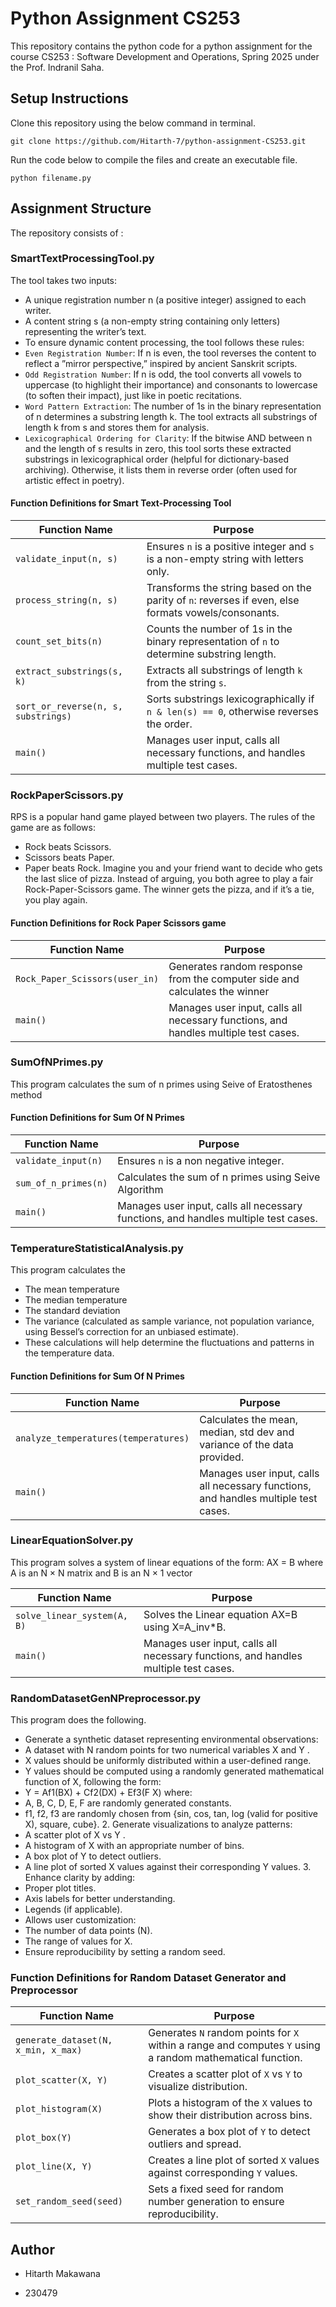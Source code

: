 # Python Assignment CS253

This repository contains the python code for a python assignment for the course CS253 : Software Development and Operations, Spring 2025 under the Prof. Indranil Saha.

## Setup Instructions

Clone this repository using the below command in terminal.

```
git clone https://github.com/Hitarth-7/python-assignment-CS253.git
```

Run the code below to compile the files and create an executable file.

```
python filename.py
```

## Assignment Structure

The repository consists of :

### SmartTextProcessingTool.py

The tool takes two inputs:

- A unique registration number n (a positive integer) assigned to each writer.
- A content string s (a non-empty string containing only letters) representing the
  writer’s text.
- To ensure dynamic content processing, the tool follows these rules:
- `Even Registration Number`: If n is even, the tool reverses the content to reflect
  a ”mirror perspective,” inspired by ancient Sanskrit scripts.
- `Odd Registration Number`: If n is odd, the tool converts all vowels to uppercase
  (to highlight their importance) and consonants to lowercase (to soften their impact),
  just like in poetic recitations.
- `Word Pattern Extraction`: The number of 1s in the binary representation of
  n determines a substring length k. The tool extracts all substrings of length k from s
  and stores them for analysis.
- `Lexicographical Ordering for Clarity`: If the bitwise AND between n and the
  length of s results in zero, this tool sorts these extracted substrings in lexicographical order (helpful for dictionary-based archiving). Otherwise, it lists them in
  reverse order (often used for artistic effect in poetry).

#### Function Definitions for Smart Text-Processing Tool

| Function Name                       | Purpose                                                                                             |
| ----------------------------------- | --------------------------------------------------------------------------------------------------- |
| `validate_input(n, s)`              | Ensures `n` is a positive integer and `s` is a non-empty string with letters only.                  |
| `process_string(n, s)`              | Transforms the string based on the parity of `n`: reverses if even, else formats vowels/consonants. |
| `count_set_bits(n)`                 | Counts the number of 1s in the binary representation of `n` to determine substring length.          |
| `extract_substrings(s, k)`          | Extracts all substrings of length `k` from the string `s`.                                          |
| `sort_or_reverse(n, s, substrings)` | Sorts substrings lexicographically if `n & len(s) == 0`, otherwise reverses the order.              |
| `main()`                            | Manages user input, calls all necessary functions, and handles multiple test cases.                 |

### RockPaperScissors.py

RPS is a popular hand game played between two players. The rules of the game are as
follows:

- Rock beats Scissors.
- Scissors beats Paper.
- Paper beats Rock.
  Imagine you and your friend want to decide who gets the last slice of pizza. Instead of
  arguing, you both agree to play a fair Rock-Paper-Scissors game. The winner gets the pizza,
  and if it’s a tie, you play again.

#### Function Definitions for Rock Paper Scissors game

| Function Name                  | Purpose                                                                             |
| ------------------------------ | ----------------------------------------------------------------------------------- |
| `Rock_Paper_Scissors(user_in)` | Generates random response from the computer side and calculates the winner          |
| `main()`                       | Manages user input, calls all necessary functions, and handles multiple test cases. |

### SumOfNPrimes.py

This program calculates the sum of n primes using Seive of Eratosthenes method

#### Function Definitions for Sum Of N Primes

| Function Name        | Purpose                                                                             |
| -------------------- | ----------------------------------------------------------------------------------- |
| `validate_input(n)`  | Ensures `n` is a non negative integer.                                              |
| `sum_of_n_primes(n)` | Calculates the sum of n primes using Seive Algorithm                                |
| `main()`             | Manages user input, calls all necessary functions, and handles multiple test cases. |

### TemperatureStatisticalAnalysis.py

This program calculates the

- The mean temperature
- The median temperature
- The standard deviation
- The variance (calculated as sample variance, not population variance, using Bessel’s
  correction for an unbiased estimate).
- These calculations will help determine the fluctuations and patterns in the temperature
  data.

#### Function Definitions for Sum Of N Primes

| Function Name                        | Purpose                                                                             |
| ------------------------------------ | ----------------------------------------------------------------------------------- |
| `analyze_temperatures(temperatures)` | Calculates the mean, median, std dev and variance of the data provided.             |
| `main()`                             | Manages user input, calls all necessary functions, and handles multiple test cases. |

### LinearEquationSolver.py

This program solves a system of linear equations of
the form:
AX = B
where A is an N × N matrix and B is an N × 1 vector

| Function Name               | Purpose                                                                             |
| --------------------------- | ----------------------------------------------------------------------------------- |
| `solve_linear_system(A, B)` | Solves the Linear equation AX=B using X=A_inv\*B.                                   |
| `main()`                    | Manages user input, calls all necessary functions, and handles multiple test cases. |

### RandomDatasetGenNPreprocessor.py

This program does the following.

- Generate a synthetic dataset representing environmental observations:
- A dataset with N random points for two numerical variables X and Y .
- X values should be uniformly distributed within a user-defined range.
- Y values should be computed using a randomly generated mathematical function
  of X, following the form:
- Y = Af1(BX) + Cf2(DX) + Ef3(F X)
  where:
- A, B, C, D, E, F are randomly generated constants.
- f1, f2, f3 are randomly chosen from {sin, cos, tan, log (valid for positive X),
  square, cube}. 2. Generate visualizations to analyze patterns:
- A scatter plot of X vs Y .
- A histogram of X with an appropriate number of bins.
- A box plot of Y to detect outliers.
- A line plot of sorted X values against their corresponding Y values. 3. Enhance clarity by adding:
- Proper plot titles.
- Axis labels for better understanding.
- Legends (if applicable).
- Allows user customization:
- The number of data points (N).
- The range of values for X.
- Ensure reproducibility by setting a random seed.

### Function Definitions for Random Dataset Generator and Preprocessor

| Function Name                       | Purpose                                                                                                   |
| ----------------------------------- | --------------------------------------------------------------------------------------------------------- |
| `generate_dataset(N, x_min, x_max)` | Generates `N` random points for `X` within a range and computes `Y` using a random mathematical function. |
| `plot_scatter(X, Y)`                | Creates a scatter plot of `X` vs `Y` to visualize distribution.                                           |
| `plot_histogram(X)`                 | Plots a histogram of the `X` values to show their distribution across bins.                               |
| `plot_box(Y)`                       | Generates a box plot of `Y` to detect outliers and spread.                                                |
| `plot_line(X, Y)`                   | Creates a line plot of sorted `X` values against corresponding `Y` values.                                |
| `set_random_seed(seed)`             | Sets a fixed seed for random number generation to ensure reproducibility.                                 |

## Author

- Hitarth Makawana

- 230479
